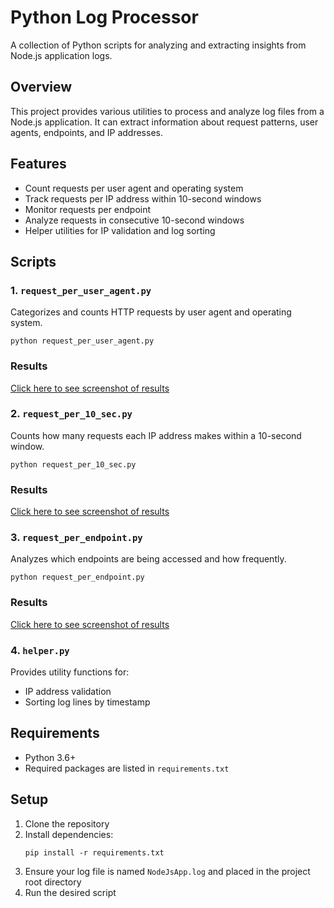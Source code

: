 # Python Log Processor

A collection of Python scripts for analyzing and extracting insights from Node.js application logs.

## Overview

This project provides various utilities to process and analyze log files from a Node.js application. It can extract information about request patterns, user agents, endpoints, and IP addresses.

## Features

- Count requests per user agent and operating system
- Track requests per IP address within 10-second windows
- Monitor requests per endpoint
- Analyze requests in consecutive 10-second windows
- Helper utilities for IP validation and log sorting

## Scripts

### 1. `request_per_user_agent.py`

Categorizes and counts HTTP requests by user agent and operating system.

```
python request_per_user_agent.py
```
### Results
[Click here to see screenshot of results](screenshots/request_per_user_agent_results.png)

### 2. `request_per_10_sec.py`

Counts how many requests each IP address makes within a 10-second window.

```
python request_per_10_sec.py
```
### Results
[Click here to see screenshot of results](screenshots/request_per_10_sed_results.png)

### 3. `request_per_endpoint.py`

Analyzes which endpoints are being accessed and how frequently.

```
python request_per_endpoint.py
```
### Results
[Click here to see screenshot of results](screenshots/requests_per_endpoint_results.png)

### 4. `helper.py`

Provides utility functions for:
- IP address validation
- Sorting log lines by timestamp

## Requirements

- Python 3.6+
- Required packages are listed in `requirements.txt`

## Setup

1. Clone the repository
2. Install dependencies:
   ```
   pip install -r requirements.txt
   ```
3. Ensure your log file is named `NodeJsApp.log` and placed in the project root directory
4. Run the desired script

